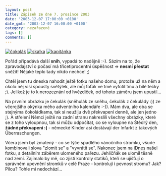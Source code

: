 ```yaml
---
layout: post
title: Zápisek ze dne 7. prosince 2003
date: '2003-12-07 17:00:00 +0100'
date_gmt: '2003-12-07 16:00:00 +0100'
category: nezařazené
tags: []
comments: []
---
```

<div >  <a href="%base_url%/assets/old-images/cokolak.jpg"><img alt="čokolák" src="%base_url%/assets/old-images/cokolak.jpg"></a>  <a href="%base_url%/assets/old-images/skalka.jpg"><img alt="skalka" src="%base_url%/assets/old-images/skalka.jpg"></a>  <a href="%base_url%/assets/old-images/kapitanka.jpg"><img alt="kapitánka" src="%base_url%/assets/old-images/kapitanka.jpg"></a>  </div>
<p>Pořád připadává další <strong>sníh</strong>, vypadá to nadějně :-). Sázím na to, že zpravodajství o počasí má  třicetiprocentní úspěšnost =&gt; <strong>nesmí přestat</strong> sněžit! Nějaké teplo tady nikdo nechce! ;)</p>
<p>Chtěl jsem tu dneska nahodit ještě fotku  našeho domu, protože už na něm a okolo něj visí spousty světýlek, ale můj foťák ve tmě vyfotil  tmu a bílé tečky ;). Jelikož je to k nerozeznání od hvězdiček, od tohoto záměru jsem upustil...</p>
<p>Na prvním obrázku je čekulák (sněhulák ze sněhu, čekulák z čekulády :)) ze včerejšího okýnka  mého adventního kalendáře :-)). Mám dva, ale oba se stejnýma čokoládkama, tak si neužiju dvě překvapení  denně, ale jen jedno ;). A střelení Němci ještě na zadní stranu nakreslili všechny obrázky, které  se z toho vyloupnou, tak si můžu odpočítat, co se vyloupne na Štědrý den, <strong>žádné překvapení :(</strong>  - německé Kinder asi dostávají der Infarkt z takových Überraschungen.</p>
<p>Včera jsem byl zmatený - co se týče spadlého vánočního stromku, všude kombinovali slova "zlomit se"  a "vyvrátit se". Nakonec jsem na <a href="http://www.idnes.cz">iDnes</a> našel fotku, s detailním  záběrem ulomeného pařezu. Jehličňák se ulomil těsně  nad zemí. Zajímalo by mě, co zjistí kontroly statiků, kteří se ujišťují o správném upevnění  stromků v celé Praze - kontrolují i pevnost stromu? Jak? Pilou? Tohle mi nedochází...</p>
